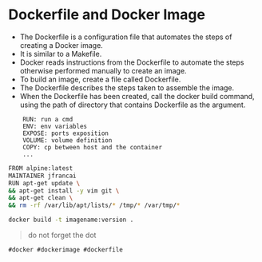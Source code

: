 # Dockerfile and Docker Image

* The Dockerfile is a configuration file that automates the steps of creating a Docker image.
* It is similar to a Makefile.
* Docker reads instructions from the Dockerfile to automate the steps otherwise performed manually to create an image.
* To build an image, create a file called Dockerfile.
* The Dockerfile describes the steps taken to assemble the image.
* When the Dockerfile  has  been created, call the docker build command, using the path of directory that contains Dockerfile as the argument.


```
	RUN: run a cmd
	ENV: env variables
	EXPOSE: ports exposition
	VOLUME: volume definition
	COPY: cp between host and the container
	...
```

```bash
FROM alpine:latest
MAINTAINER jfrancai
RUN apt-get update \
&& apt-get install -y vim git \
&& apt-get clean \
&& rm -rf /var/lib/apt/lists/* /tmp/* /var/tmp/*
```

```bash
docker build -t imagename:version .
```

> do not forget the dot

    #docker #dockerimage #dockerfile
